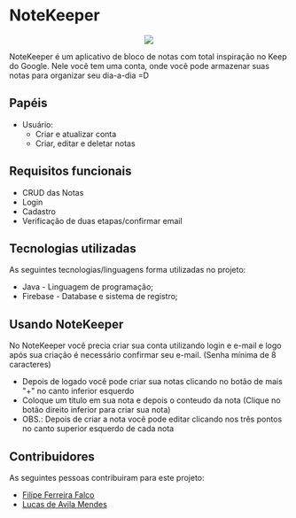 # NoteKeeper

<p align="center">
    <img heigth="300" src="https://media.giphy.com/media/ozQ0hnpzS5VUKKWxCK/giphy.gif">
 </p>

NoteKeeper é um aplicativo de bloco de notas com total inspiração no Keep do Google. Nele você tem uma conta, onde você pode armazenar suas notas para organizar seu dia-a-dia =D

## Papéis
* Usuário: 
  * Criar e atualizar conta
  * Criar, editar e deletar notas

## Requisitos funcionais
* CRUD das Notas
* Login
* Cadastro
* Verificação de duas etapas/confirmar email

## Tecnologias utilizadas

As seguintes tecnologias/linguagens forma utilizadas no projeto:
* Java - Linguagem de programação;
* Firebase - Database e sistema de registro;

## Usando NoteKeeper

No NoteKeeper você precia criar sua conta utilizando login e e-mail e logo após sua criação é necessário confirmar seu e-mail. (Senha mínima de 8 caracteres)
* Depois de logado você pode criar sua notas clicando no botão de mais "+" no canto inferior esquerdo
* Coloque um titulo em sua nota e depois o conteudo da nota (Clique no botão direito inferior para criar sua nota)
* OBS.: Depois de criar a nota você pode editar clicando nos três pontos no canto superior esquerdo de cada nota

## Contribuidores

As seguintes pessoas contribuiram para este projeto:

* [Filipe Ferreira Falco](https://github.com/FilipeFalco)
* [Lucas de Avila Mendes](https://github.com/Lblaster)
